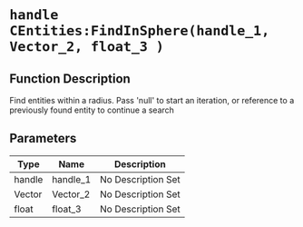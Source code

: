 # `handle CEntities:FindInSphere(handle_1, Vector_2, float_3 )`
## Function Description
Find entities within a radius. Pass 'null' to start an iteration, or reference to a previously found entity to continue a search
## Parameters
Type|Name|Description
--|--|--
handle|handle_1|No Description Set
Vector|Vector_2|No Description Set
float|float_3|No Description Set
